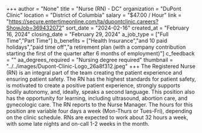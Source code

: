 +++
author = "None"
title = "Nurse (RN) - DC"
organization = "DuPont Clinic"
location = "District of Columbia"
salary = "$47.00 / Hour"
link = "https://secure.entertimeonline.com/ta/dupontclinic.careers?ShowJob=369432072"
sort_date = "2024-02-16"
created_at = "February 16, 2024"
closing_date = "February 29, 2024"
a_job_type = ["Full Time","Part Time"]
b_benefits = ["Health Insurance","and 10 paid holidays","paid time off","a retirement plan (with a company contribution starting the first of the quarter after 6 months of employment)"]
c_feedback = ""
aa_degrees_required = "Nursing degree required"
thumbnail = "../../images/Dupont-Clinic-Logo_26a8f312.jpeg"
+++
The Registered Nurse (RN) is an integral part of the team creating the patient experience and ensuring patient safety. The RN has the highest standards for patient safety, is motivated to create a positive patient experience, strongly supports bodily autonomy, and, ideally, speaks a second language. This position also has the opportunity for learning, including ultrasound, abortion care, and gynecologic care. The RN reports to the Nurse Manager. The hours for this position are variable four days a week (Mon-Thurs or Tues-Fri), depending on the clinic schedule. RNs are expected to work about 32 hours a week, with some late nights and on-call 1-2 weeks in the month.